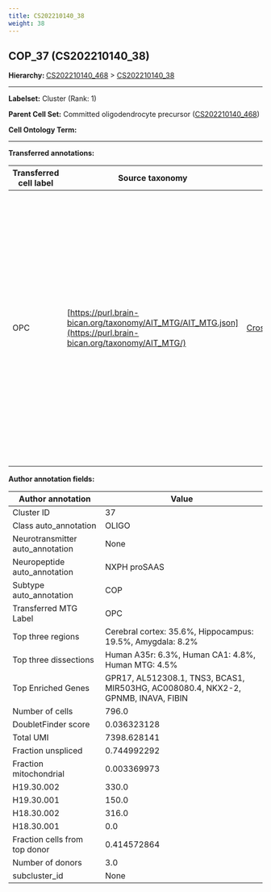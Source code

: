 ```yaml
---
title: CS202210140_38
weight: 38
---
```

## COP_37 (CS202210140_38)
<b>Hierarchy: </b>
[CS202210140_468](../CS202210140_468) >
[CS202210140_38](../CS202210140_38)

---


**Labelset:** Cluster (Rank: 1)

**Parent Cell Set:** Committed oligodendrocyte precursor ([CS202210140_468](../CS202210140_468))



**Cell Ontology Term:** 

[MARKER GENES.]: #


---

[TRANSFERRED ANNOTATIONS.]: #


**Transferred annotations:**

| Transferred cell label | Source taxonomy | Source node accession | Algorithm name | Comment |
|------------------------|-----------------|-----------------------|----------------|---------|
|OPC|[https://purl.brain-bican.org/taxonomy/AIT_MTG/AIT_MTG.json](https://purl.brain-bican.org/taxonomy/AIT_MTG/)|[CrossArea_subclass:bdb83a819a](https://purl.brain-bican.org/taxonomy/AIT_MTG/CrossArea_subclass_bdb83a819a)||We performed PCA (50 components) on our full dataset, trained a random forest classifier (scikit-learn, class_ weight=‘balanced’, max_depth=50) on the MTG labels, and then predicted labels for all cells. We labeled each cluster with the mode of its constituent cells if two conditions were met: more than 0.8 of predicted labels matched the mode, and the mean probability of these pre- dictions was greater than 0.8.|

[AUTHOR ANNOTATION FIELDS.]: #


**Author annotation fields:**

| Author annotation | Value |
|-------------------|-------|
|Cluster ID|37|
|Class auto_annotation|OLIGO|
|Neurotransmitter auto_annotation|None|
|Neuropeptide auto_annotation|NXPH proSAAS|
|Subtype auto_annotation|COP|
|Transferred MTG Label|OPC|
|Top three regions|Cerebral cortex: 35.6%, Hippocampus: 19.5%, Amygdala: 8.2%|
|Top three dissections|Human A35r: 6.3%, Human CA1: 4.8%, Human MTG: 4.5%|
|Top Enriched Genes|GPR17, AL512308.1, TNS3, BCAS1, MIR503HG, AC008080.4, NKX2-2, GPNMB, INAVA, FIBIN|
|Number of cells|796.0|
|DoubletFinder score|0.036323128|
|Total UMI|7398.628141|
|Fraction unspliced|0.744992292|
|Fraction mitochondrial|0.003369973|
|H19.30.002|330.0|
|H19.30.001|150.0|
|H18.30.002|316.0|
|H18.30.001|0.0|
|Fraction cells from top donor|0.414572864|
|Number of donors|3.0|
|subcluster_id|None|
